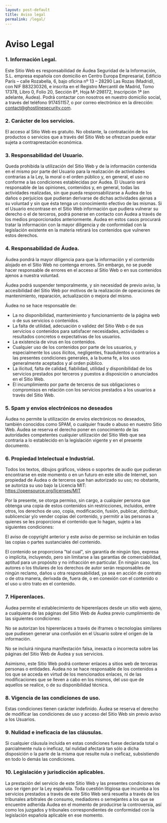 ```yaml
---
layout: post-default
title: Aviso legal
permalink: /legal/
---
```



# Aviso Legal

### 1. Información Legal.

Este Sitio Web es responsabilidad de Áudea Seguridad de la Información, S.L. empresa española con domicilio en Centro Europa Empresarial, Edificio París – calle Rozabella, 6, bajo oficina nº 13 – 28290 Las Rozas (Madrid), con NIF B83230326, e inscrita en el Registro Mercantil de Madrid, Tomo 17378, Libro 0, Folio 20, Sección 8ª, Hoja M-298172, Inscripción 1ª (en adelante, Áudea).
Podrá contactar con nosotros en nuestro domicilio social, a través del teléfono 917451157, o por correo electrónico en la dirección: contact@ghostlinesecurity.com.

### 2. Carácter de los servicios.

El acceso al Sitio Web es gratuito. No obstante, la contratación de los productos o servicios que a través del Sitio Web se ofrezcan puede estar sujeta a contraprestación económica.

### 3. Responsabilidad del Usuario.

Queda prohibida la utilización del Sitio Web y de la información contenida en el mismo por parte del Usuario para la realización de actividades contrarias a la Ley, la moral o el orden público y, en general, el uso no conforme a las condiciones establecidas por Áudea.
El Usuario será responsable de las opiniones, contenidos y, en general, todas las actividades realizadas, sin que pueda responsabilizarse a Áudea de los daños o perjuicios que pudieran derivarse de dichas actividades ajenas a su voluntad y sin que ésta tenga un conocimiento efectivo de las mismas.
Si el Usuario encontrase en el Sitio Web información que pudiera vulnerar su derecho o el de terceros, podrá ponerse en contacto con Áudea a través de los medios proporcionados anteriormente. Áudea en estos casos procurará tratar la información con la mayor diligencia y de conformidad con la legislación existente en la materia retirará los contenidos que vulneren estos derechos.

### 4. Responsabilidad de Áudea.

Áudea pondrá la mayor diligencia para que la información y el contenido alojado en el Sitio Web no contenga errores. Sin embargo, no se puede hacer responsable de errores en el acceso al Sitio Web o en sus contenidos ajenos a nuestra voluntad.

Áudea podrá suspender temporalmente, y sin necesidad de previo aviso, la accesibilidad del Sitio Web por motivos de la realización de operaciones de mantenimiento, reparación, actualización o mejora del mismo.

Áudea no se hace responsable de:

- La no disponibilidad, mantenimiento y funcionamiento de la página web o de sus servicios o contenidos.
- La falta de utilidad, adecuación o validez del Sitio Web o de sus servicios o contenidos para satisfacer necesidades, actividades o resultados concretos o expectativas de los usuarios.
- La existencia de virus en los contenidos.
- Cualquier uso de los contenidos por parte de los usuarios, y especialmente los usos ilícitos, negligentes, fraudulentos o contrarios a las presentes condiciones generales, a la buena fe, a los usos generalmente aceptados y al orden público.
- La ilicitud, falta de calidad, fiabilidad, utilidad y disponibilidad de los servicios prestados por terceros y puestos a disposición o anunciados en el Sitio Web.
- El incumplimiento por parte de terceros de sus obligaciones o compromisos en relación con los servicios prestados a los usuarios a través del Sitio Web.

### 5. Spam y envíos electrónicos no deseados

Áudea no permite la utilización de envíos electrónicos no deseados, también conocidos como SPAM, o cualquier fraude o abuso en nuestro Sitio Web. Áudea se reserva el derecho poner en conocimiento de las autoridades competentes cualquier utilización del Sitio Web que sea contraria a lo establecido en la legislación vigente y en el presente documento.

### 6. Propiedad Intelectual e Industrial.

Todos los textos, dibujos gráficos, vídeos o soportes de audio que pudieran encontrarse en este momento o en un futuro en este sitio de Internet, son propiedad de Áudea o de terceros que han autorizado su uso; no obstante, se autoriza su uso bajo la Licencia MIT: https://opensource.org/licenses/MIT

Por la presente, se otorga permiso, sin cargo, a cualquier persona que obtenga una copia de estos contenidos sin restricciones, incluidos, entre otros, los derechos de uso, copia, modificación, fusión, publicar, distribuir, sublicenciar y/o vender copias del contenido, y permitir a las personas a quienes se les proporciona el contenido que lo hagan, sujeto a las siguientes condiciones:

El aviso de copyright anterior y este aviso de permiso se incluirán en todas las copias o partes sustanciales del contenido.

El contenido se proporciona "tal cual", sin garantía de ningún tipo, expresa o implícita, incluyendo, pero sin limitarse a las garantías de comerciabilidad, aptitud para un propósito y no infracción en particular. En ningún caso, los autores o los titulares de los derechos de autor serán responsables de ningún reclamo, daños u otra responsabilidad, ya sea en acción de contrato o de otra manera, derivada de, fuera de, o en conexión con el contenido o el uso u otro trato en el contenido.

### 7. Hiperenlaces.

Áudea permite el establecimiento de hiperenlaces desde un sitio web ajeno, a cualquiera de las páginas del Sitio Web de Áudea previo cumplimiento de las siguientes condiciones:

No se autorizan los hiperenlaces a través de iframes o tecnologías similares que pudiesen generar una confusión en el Usuario sobre el origen de la información.

No se incluirá ninguna manifestación falsa, inexacta o incorrecta sobre las páginas del Sitio Web de Áudea y sus servicios.

Asimismo, este Sitio Web podrá contener enlaces a sitios web de terceras personas o entidades. Áudea no se hace responsable de los contenidos a los que se acceda en virtud de los mencionados enlaces, ni de las modificaciones que se lleven a cabo en los mismos, del uso que de aquellos se realice, o de su disponibilidad técnica.

### 8. Vigencia de las condiciones de uso.

Estas condiciones tienen carácter indefinido. Áudea se reserva el derecho de modificar las condiciones de uso y acceso del Sitio Web sin previo aviso a los Usuarios.

### 9. Nulidad e ineficacia de las cláusulas.

Si cualquier cláusula incluida en estas condiciones fuese declarada total o parcialmente nula o ineficaz, tal nulidad afectará tan sólo a dicha disposición o la parte de la misma que resulte nula o ineficaz, subsistiendo en todo lo demás las condiciones.

### 10. Legislación y jurisdicción aplicables.

La prestación del servicio de este Sitio Web y las presentes condiciones de uso se rigen por la Ley española.
Toda cuestión litigiosa que incumba a los servicios prestados a través de este Sitio Web será resuelta a través de los tribunales arbitrales de consumo, mediadores o semejantes a los que se encuentre adherida Áudea en el momento de producirse la controversia, así como los juzgados y tribunales correspondientes de conformidad con la legislación española aplicable en ese momento.
